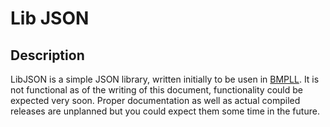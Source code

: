 # Lib JSON

## Description

LibJSON is a simple JSON library, written initially to be usen in [BMPLL](https://github.com/AlOwain/bmpll). It is not functional as of the writing of this document, functionality could be expected very soon. Proper documentation as well as actual compiled releases are unplanned but you could expect them some time in the future.
